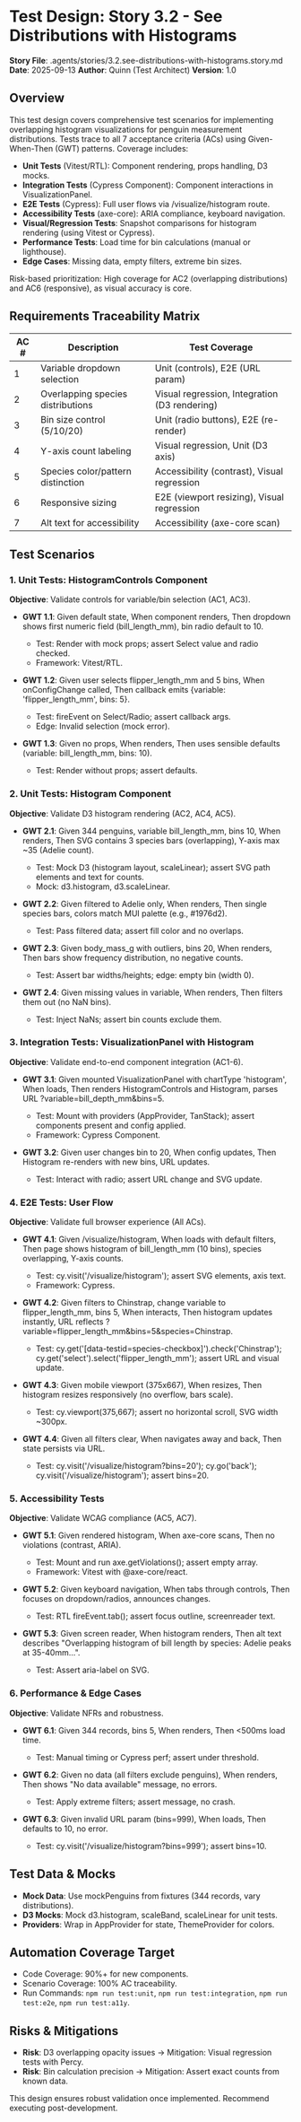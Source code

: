 # Test Design: Story 3.2 - See Distributions with Histograms

**Story File**: .agents/stories/3.2.see-distributions-with-histograms.story.md
**Date**: 2025-09-13
**Author**: Quinn (Test Architect)
**Version**: 1.0

## Overview

This test design covers comprehensive test scenarios for implementing overlapping histogram visualizations for penguin measurement distributions. Tests trace to all 7 acceptance criteria (ACs) using Given-When-Then (GWT) patterns. Coverage includes:

- **Unit Tests** (Vitest/RTL): Component rendering, props handling, D3 mocks.
- **Integration Tests** (Cypress Component): Component interactions in VisualizationPanel.
- **E2E Tests** (Cypress): Full user flows via /visualize/histogram route.
- **Accessibility Tests** (axe-core): ARIA compliance, keyboard navigation.
- **Visual/Regression Tests**: Snapshot comparisons for histogram rendering (using Vitest or Cypress).
- **Performance Tests**: Load time for bin calculations (manual or lighthouse).
- **Edge Cases**: Missing data, empty filters, extreme bin sizes.

Risk-based prioritization: High coverage for AC2 (overlapping distributions) and AC6 (responsive), as visual accuracy is core.

## Requirements Traceability Matrix

| AC # | Description                       | Test Coverage                                 |
| ---- | --------------------------------- | --------------------------------------------- |
| 1    | Variable dropdown selection       | Unit (controls), E2E (URL param)              |
| 2    | Overlapping species distributions | Visual regression, Integration (D3 rendering) |
| 3    | Bin size control (5/10/20)        | Unit (radio buttons), E2E (re-render)         |
| 4    | Y-axis count labeling             | Visual regression, Unit (D3 axis)             |
| 5    | Species color/pattern distinction | Accessibility (contrast), Visual regression   |
| 6    | Responsive sizing                 | E2E (viewport resizing), Visual regression    |
| 7    | Alt text for accessibility        | Accessibility (axe-core scan)                 |

## Test Scenarios

### 1. Unit Tests: HistogramControls Component

**Objective**: Validate controls for variable/bin selection (AC1, AC3).

- **GWT 1.1**: Given default state, When component renders, Then dropdown shows first numeric field (bill_length_mm), bin radio default to 10.
  - Test: Render with mock props; assert Select value and radio checked.
  - Framework: Vitest/RTL.

- **GWT 1.2**: Given user selects flipper_length_mm and 5 bins, When onConfigChange called, Then callback emits {variable: 'flipper_length_mm', bins: 5}.
  - Test: fireEvent on Select/Radio; assert callback args.
  - Edge: Invalid selection (mock error).

- **GWT 1.3**: Given no props, When renders, Then uses sensible defaults (variable: bill_length_mm, bins: 10).
  - Test: Render without props; assert defaults.

### 2. Unit Tests: Histogram Component

**Objective**: Validate D3 histogram rendering (AC2, AC4, AC5).

- **GWT 2.1**: Given 344 penguins, variable bill_length_mm, bins 10, When renders, Then SVG contains 3 species bars (overlapping), Y-axis max ~35 (Adelie count).
  - Test: Mock D3 (histogram layout, scaleLinear); assert SVG path elements and text for counts.
  - Mock: d3.histogram, d3.scaleLinear.

- **GWT 2.2**: Given filtered to Adelie only, When renders, Then single species bars, colors match MUI palette (e.g., #1976d2).
  - Test: Pass filtered data; assert fill color and no overlaps.

- **GWT 2.3**: Given body_mass_g with outliers, bins 20, When renders, Then bars show frequency distribution, no negative counts.
  - Test: Assert bar widths/heights; edge: empty bin (width 0).

- **GWT 2.4**: Given missing values in variable, When renders, Then filters them out (no NaN bins).
  - Test: Inject NaNs; assert bin counts exclude them.

### 3. Integration Tests: VisualizationPanel with Histogram

**Objective**: Validate end-to-end component integration (AC1-6).

- **GWT 3.1**: Given mounted VisualizationPanel with chartType 'histogram', When loads, Then renders HistogramControls and Histogram, parses URL ?variable=bill_depth_mm&bins=5.
  - Test: Mount with providers (AppProvider, TanStack); assert components present and config applied.
  - Framework: Cypress Component.

- **GWT 3.2**: Given user changes bin to 20, When config updates, Then Histogram re-renders with new bins, URL updates.
  - Test: Interact with radio; assert URL change and SVG update.

### 4. E2E Tests: User Flow

**Objective**: Validate full browser experience (All ACs).

- **GWT 4.1**: Given /visualize/histogram, When loads with default filters, Then page shows histogram of bill_length_mm (10 bins), species overlapping, Y-axis counts.
  - Test: cy.visit('/visualize/histogram'); assert SVG elements, axis text.
  - Framework: Cypress.

- **GWT 4.2**: Given filters to Chinstrap, change variable to flipper_length_mm, bins 5, When interacts, Then histogram updates instantly, URL reflects ?variable=flipper_length_mm&bins=5&species=Chinstrap.
  - Test: cy.get('[data-testid=species-checkbox]').check('Chinstrap'); cy.get('select').select('flipper_length_mm'); assert URL and visual update.

- **GWT 4.3**: Given mobile viewport (375x667), When resizes, Then histogram resizes responsively (no overflow, bars scale).
  - Test: cy.viewport(375,667); assert no horizontal scroll, SVG width ~300px.

- **GWT 4.4**: Given all filters clear, When navigates away and back, Then state persists via URL.
  - Test: cy.visit('/visualize/histogram?bins=20'); cy.go('back'); cy.visit('/visualize/histogram'); assert bins=20.

### 5. Accessibility Tests

**Objective**: Validate WCAG compliance (AC5, AC7).

- **GWT 5.1**: Given rendered histogram, When axe-core scans, Then no violations (contrast, ARIA).
  - Test: Mount and run axe.getViolations(); assert empty array.
  - Framework: Vitest with @axe-core/react.

- **GWT 5.2**: Given keyboard navigation, When tabs through controls, Then focuses on dropdown/radios, announces changes.
  - Test: RTL fireEvent.tab(); assert focus outline, screenreader text.

- **GWT 5.3**: Given screen reader, When histogram renders, Then alt text describes "Overlapping histogram of bill length by species: Adelie peaks at 35-40mm...".
  - Test: Assert aria-label on SVG.

### 6. Performance & Edge Cases

**Objective**: Validate NFRs and robustness.

- **GWT 6.1**: Given 344 records, bins 5, When renders, Then <500ms load time.
  - Test: Manual timing or Cypress perf; assert under threshold.

- **GWT 6.2**: Given no data (all filters exclude penguins), When renders, Then shows "No data available" message, no errors.
  - Test: Apply extreme filters; assert message, no crash.

- **GWT 6.3**: Given invalid URL param (bins=999), When loads, Then defaults to 10, no error.
  - Test: cy.visit('/visualize/histogram?bins=999'); assert bins=10.

## Test Data & Mocks

- **Mock Data**: Use mockPenguins from fixtures (344 records, vary distributions).
- **D3 Mocks**: Mock d3.histogram, scaleBand, scaleLinear for unit tests.
- **Providers**: Wrap in AppProvider for state, ThemeProvider for colors.

## Automation Coverage Target

- Code Coverage: 90%+ for new components.
- Scenario Coverage: 100% AC traceability.
- Run Commands: `npm run test:unit`, `npm run test:integration`, `npm run test:e2e`, `npm run test:a11y`.

## Risks & Mitigations

- **Risk**: D3 overlapping opacity issues → Mitigation: Visual regression tests with Percy.
- **Risk**: Bin calculation precision → Mitigation: Assert exact counts from known data.

This design ensures robust validation once implemented. Recommend executing post-development.

